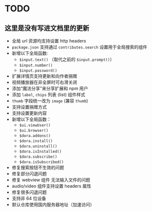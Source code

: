 # TODO

## 这里是没有写进文档里的更新

- 全局 url 资源均支持设置 http headers
- `package.json` 支持通过 `contributes.search` 设置用于全局搜索的组件
- 新增以下全局函数:
  - `$input.text()` （取代之前的 `$input.prompt()`）
  - `$input.number()`
  - `$input.password()`
- 扩展详情页支持更新和向作者捐赠
- 视频播放器在非全屏时可右滑关闭
- 添加“魔法分享”来分享扩展和 npm 用户
- 添加 `label`, `chips` 列表 (list) 组件样式
- `thumb` 字段统一改为 `image` (兼容 `thumb`)
- 支持设置捐赠方式
- 支持设置更新内容
- 新增以下全局函数：
  - `$ui.viewUser()`
  - `$ui.browser()`
  - `$dora.addons()`
  - `$dora.install()`
  - `$dora.uninstall()`
  - `$dora.isInstalled()`
  - `$dora.subscribe()`
  - `$dora.isSubscribed()`
- 修复搜索按钮不生效的问题
- 修复部分闪退问题
- 修复 webview 组件 无法输入文件的问题
- audio/video 组件支持设置 headers 属性
- 修复很多闪退问题
- 支持非 64 位设备
- 默认仓库使用国内服务器地址（加速访问）
